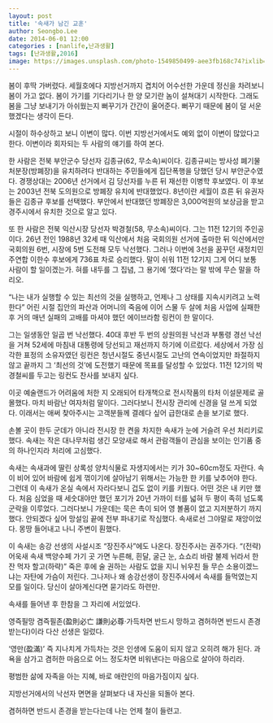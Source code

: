 ```yaml
---
layout: post
title: '속새가 남긴 교훈'
author: Seongbo.Lee
date: 2014-06-01 12:00
categories : [nanlife,난과생활]
tags: [난과생활,2016]
image: https://images.unsplash.com/photo-1549850499-aee3fb168c74?ixlib=rb-1.2.1&ixid=eyJhcHBfaWQiOjEyMDd9&auto=format&fit=crop&w=960&q=80
---
```


봄이 후딱 가버렸다. 세월호에다 지방선거까지 겹치어 어수선한 가운데 정신을 차려보니 봄이 가고 없다. 봄이 가기를 기다리기나 한 양 모기란 놈이 설쳐대기 시작한다. 그래도 봄을 그냥 보내기가 아쉬웠는지 뻐꾸기가 간간이 울어준다. 뻐꾸기 때문에 봄이 덜 서운했겠다는 생각이 든다.

시절이 하수상하고 보니 이변이 많다. 이번 지방선거에서도 예외 없이 이변이 많았다고 한다. 이변이라 회자되는 두 사람의 얘기를 하여 본다.

한 사람은 전북 부안군수 당선자 김종규(62, 무소속)씨이다. 김종규씨는 방사성 폐기물 처분장(방폐장)을 유치하려다 반대하는 주민들에게 집단폭행을 당했던 당시 부안군수였다. 경쟁상대는 2006년 선거에서 김 당선자를 누른 뒤 재선한 이병학 후보였다. 이 후보는 2003년 전북 도의원으로 방폐장 유치에 반대했었다. 8년이란 세월이 흐른 뒤 유권자들은 김종규 후보를 선택했다. 부안에서 반대했던 방폐장은 3,000억원의 보상금을 받고 경주시에서 유치한 것으로 알고 있다.

또 한 사람은 전북 익산시장 당선자 박경철(58, 무소속)씨이다. 그는 11전 12기의 주인공이다. 26년 전인 1988년 32세 때 익산에서 처음 국회의원 선거에 출마한 뒤 익산에서만 국회의원 6번, 시장에 5번 도전해 모두 낙선했다. 그러나 이번에 3선을 꿈꾸던 새정치민주연합 이한수 후보에게 736표 차로 승리했다. 말이 쉬워 11전 12기지 그게 어디 보통 사람이 할 일이겠는가. 혀를 내두를 그 집념, 그 용기에 ‘졌다’라는 말 밖에 무슨 말을 하리오.

“나는 내가 실행할 수 있는 최선의 것을 실행하고, 언제나 그 상태를 지속시키려고 노력한다” 어린 시절 집안의 파산과 어머니의 죽음에 이어 스물 두 살에 처음 사업에 실패한 후 거의 매년 실패의 고배를 마셔야 했던 에이브라함 링컨이 한 말이다.

그는 일생동안 일곱 번 낙선했다. 40대 후반 두 번의 상원의원 낙선과 부통령 경선 낙선을 거쳐 52세에 마침내 대통령에 당선되고 재선까지 하기에 이르렀다. 세상에서 가장 심각한 표정의 소유자였던 링컨은 청년시절도 중년시절도 고난의 연속이었지만 좌절하지 않고 끝까지 그 ‘최선의 것’에 도전했기 때문에 목표를 달성할 수 있었다. 11전 12기의 박경철씨를 두고는 링컨도 찬사를 보내지 싶다.

이곳 예술랜드가 어려움에 처한 지 오래되어 타개책으로 전시작품의 타처 이설문제로 골몰했다. 마치 바람난 여자처럼 말이다. 그러다보니 전시장 관리에 신경을 덜 쓰게 되었다. 이래서는 애써 찾아주시는 고객분들께 결례다 싶어 급한대로 손을 보기로 했다. 

손볼 곳이 한두 군데가 아니라 전시장 한 켠을 차지한 속새가 눈에 거슬려 우선 처리키로 했다. 속새는 작은 대나무처럼 생긴 모양새로 해서 관람객들이 관심을 보이는 인기품 중의 하나인지라 처리에 고심했다.

속새는 속새과에 딸린 상록성 양치식물로 자생지에서는 키가 30~60cm정도 자란다. 속이 비어 있어 바람에 쉽게 꺾이기에 살아남기 위해서는 가능한 한 키를 낮추어야 한다. 그런데 이 속새가 온실 속에서 자라다보니 겁도 없이 키를 키웠다. 어떤 것은 내 키만 했다. 처음 심었을 때 세숫대야만 했던 포기가 20년 가까이 터를 넓혀 두 평이 족히 넘도록 군락을 이루었다. 그러다보니 가운데는 묵은 촉이 되어 영 볼품이 없고 지저분하기 까지 했다. 안되겠다 싶어 망설임 끝에 전부 파내기로 작심했다. 속새로선 그야말로 재앙이었다. 몽땅 들어내고 나니 주변이 훤했다.

이 속새는 송강 선생의 사설시조 “장진주사”에도 나온다. 장진주사는 권주가다. “(전략) 어욱새 속새 백양수페 가기 곳 가면 누른해, 흰달, 굴근 눈, 쇼쇼리 바람 불제 뉘라서 한 잔 먹자 할고(하략)”  죽은 후에 술 권하는 사람도 없을 지니 뉘우친 들 무슨 소용이겠느냐는 자탄에 가슴이 저린다. 그나저나 왜 송강선생이 장진주사에서 속새를 들먹였는지 모를 일이다. 당신이 살아계신다면 묻기라도 하련만.

속새를 들어낸 후 한참을 그 자리에 서있었다.

영즉필망 겸즉필존(盈則必亡 謙則必尊·가득차면 반드시 망하고 겸허하면 반드시 존경받는다)이라 다산 선생은 일렀다.

‘영만(盈滿)’ 즉 지나치게 가득차는 것은 인생에 도움이 되지 않고 오히려 해가 된다. 과욕을 삼가고 겸허한 마음으로 어느 정도차면 비워낸다는 마음으로 살아야 하리라.

평범한 삶에 자족을 아는 지혜, 바로 애란인의 마음가짐이지 싶다.

지방선거에서의 낙선자 면면을 살펴보다 내 자신을 되돌아 본다.

겸허하면 반드시 존경을 받는다는데 나는 언제 철이 들련고.